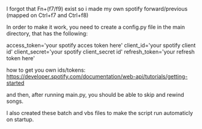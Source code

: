 I forgot that Fn+(f7/f9) exist so i made my own spotify forward/previous (mapped on Ctrl+f7 and Ctrl+f8)

In order to make it work, you need to create a config.py file in the main directory, that has the following:

access_token='your spotify acces token here'
client_id='your spotify client id'
client_secret='your spotify client_secret id'
refresh_token='your refresh token here'

how to get you own ids/tokens: https://developer.spotify.com/documentation/web-api/tutorials/getting-started 


and then, after running main.py, you should be able to skip and rewind songs. 

I also created these batch and vbs files to make the script run automaticly on startup.
